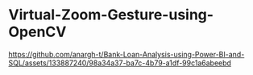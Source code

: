 # Virtual-Zoom-Gesture-using-OpenCV


https://github.com/anargh-t/Bank-Loan-Analysis-using-Power-BI-and-SQL/assets/133887240/98a34a37-ba7c-4b79-a1df-99c1a6abeebd


